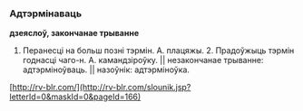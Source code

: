 ### Адтэрмінаваць
**дзеяслоў, закончанае трыванне**

1. Перанесці на больш позні тэрмін. А. плацяжы. 2. Прадоўжыць тэрмін годнасці чаго-н. А. камандзіроўку. || незакончанае трыванне: адтэрміноўваць. || назоўнік: адтэрміноўка.

<a rel="author">[http://rv-blr.com/](http://rv-blr.com/slounik.jsp?letterId=0&maskId=0&pageId=166)</a>
